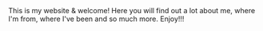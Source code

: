 <body <font color="purple">This is my website & welcome! Here you will find out a lot about me, where I'm from, where I've been and so much more. Enjoy!!!</font> 
